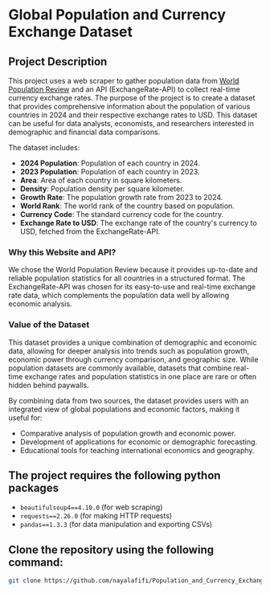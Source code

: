 # Global Population and Currency Exchange Dataset

## Project Description

This project uses a web scraper to gather population data from [World Population Review](https://worldpopulationreview.com/countries) and an API (ExchangeRate-API) to collect real-time currency exchange rates. The purpose of the project is to create a dataset that provides comprehensive information about the population of various countries in 2024 and their respective exchange rates to USD. This dataset can be useful for data analysts, economists, and researchers interested in demographic and financial data comparisons.

The dataset includes:
- **2024 Population**: Population of each country in 2024.
- **2023 Population**: Population of each country in 2023.
- **Area**: Area of each country in square kilometers.
- **Density**: Population density per square kilometer.
- **Growth Rate**: The population growth rate from 2023 to 2024.
- **World Rank**: The world rank of the country based on population.
- **Currency Code**: The standard currency code for the country.
- **Exchange Rate to USD**: The exchange rate of the country's currency to USD, fetched from the ExchangeRate-API.

### Why this Website and API?
We chose the World Population Review because it provides up-to-date and reliable population statistics for all countries in a structured format. The ExchangeRate-API was chosen for its easy-to-use and real-time exchange rate data, which complements the population data well by allowing economic analysis.

### Value of the Dataset
This dataset provides a unique combination of demographic and economic data, allowing for deeper analysis into trends such as population growth, economic power through currency comparison, and geographic size. While population datasets are commonly available, datasets that combine real-time exchange rates and population statistics in one place are rare or often hidden behind paywalls.

By combining data from two sources, the dataset provides users with an integrated view of global populations and economic factors, making it useful for:
- Comparative analysis of population growth and economic power.
- Development of applications for economic or demographic forecasting.
- Educational tools for teaching international economics and geography.

## The project requires the following python packages

- `beautifulsoup4==4.10.0` (for web scraping)
- `requests==2.26.0` (for making HTTP requests)
- `pandas==1.3.3` (for data manipulation and exporting CSVs)

## Clone the repository using the following command:
```bash
git clone https://github.com/nayalafifi/Population_and_Currency_Exchange.git
